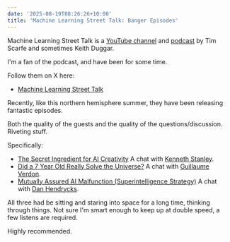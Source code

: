 ```yaml
---
date: '2025-08-19T08:26:26+10:00'
title: 'Machine Learning Street Talk: Banger Episodes'
---
```


Machine Learning Street Talk is a [YouTube channel](https://www.youtube.com/@MachineLearningStreetTalk) and [podcast](https://open.spotify.com/show/02e6PZeIOdpmBGT9THuzwR) by Tim Scarfe and sometimes Keith Duggar.

I'm a fan of the podcast, and have been for some time.

Follow them on X here:

* [Machine Learning Street Talk](https://x.com/MLStreetTalk)

Recently, like this northern hemisphere summer, they have been releasing fantastic episodes.

Both the quality of the guests and the quality of the questions/discussion. Riveting stuff.

Specifically:

* [The Secret Ingredient for AI Creativity](https://www.youtube.com/watch?v=KKUKikuV58o&ab_channel=MachineLearningStreetTalk) A chat with [Kenneth Stanley](https://en.wikipedia.org/wiki/Kenneth_Stanley).
* [Did a 7 Year Old Really Solve the Universe?](https://www.youtube.com/watch?v=HR-_U0Pzl1Y&ab_channel=MachineLearningStreetTalk) A chat with [Guillaume Verdon](https://en.wikipedia.org/wiki/Guillaume_Verdon).
* [Mutually Assured AI Malfunction (Superintelligence Strategy)](https://www.youtube.com/watch?v=PM1waDBNDhw&ab_channel=MachineLearningStreetTalk) A chat with [Dan Hendrycks](https://en.wikipedia.org/wiki/Dan_Hendrycks).

All three had be sitting and staring into space for a long time, thinking through things. Not sure I'm smart enough to keep up at double speed, a few listens are required.

Highly recommended.

